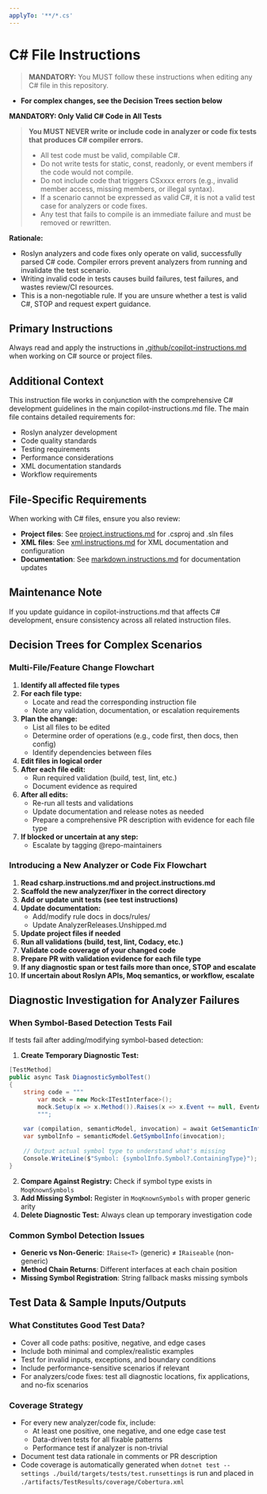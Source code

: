 ```yaml
---
applyTo: '**/*.cs'
---
```


# C# File Instructions

> **MANDATORY:** You MUST follow these instructions when editing any C# file in this repository.

- **For complex changes, see the Decision Trees section below**

**MANDATORY: Only Valid C# Code in All Tests**

> **You MUST NEVER write or include code in analyzer or code fix tests that produces C# compiler errors.**
> - All test code must be valid, compilable C#.
> - Do not write tests for static, const, readonly, or event members if the code would not compile.
> - Do not include code that triggers CSxxxx errors (e.g., invalid member access, missing members, or illegal syntax).
> - If a scenario cannot be expressed as valid C#, it is not a valid test case for analyzers or code fixes.
> - Any test that fails to compile is an immediate failure and must be removed or rewritten.

**Rationale:**
- Roslyn analyzers and code fixes only operate on valid, successfully parsed C# code. Compiler errors prevent analyzers from running and invalidate the test scenario.
- Writing invalid code in tests causes build failures, test failures, and wastes review/CI resources.
- This is a non-negotiable rule. If you are unsure whether a test is valid C#, STOP and request expert guidance.

## Primary Instructions

Always read and apply the instructions in [.github/copilot-instructions.md](../copilot-instructions.md) when working on C# source or project files.

## Additional Context

This instruction file works in conjunction with the comprehensive C# development guidelines in the main copilot-instructions.md file. The main file contains detailed requirements for:

- Roslyn analyzer development
- Code quality standards
- Testing requirements
- Performance considerations
- XML documentation standards
- Workflow requirements

## File-Specific Requirements

When working with C# files, ensure you also review:

- **Project files**: See [project.instructions.md](project.instructions.md) for .csproj and .sln files
- **XML files**: See [xml.instructions.md](xml.instructions.md) for XML documentation and configuration
- **Documentation**: See [markdown.instructions.md](markdown.instructions.md) for documentation updates

## Maintenance Note

If you update guidance in copilot-instructions.md that affects C# development, ensure consistency across all related instruction files.

## Decision Trees for Complex Scenarios

### Multi-File/Feature Change Flowchart

1. **Identify all affected file types**
2. **For each file type:**
   - Locate and read the corresponding instruction file
   - Note any validation, documentation, or escalation requirements
3. **Plan the change:**
   - List all files to be edited
   - Determine order of operations (e.g., code first, then docs, then config)
   - Identify dependencies between files
4. **Edit files in logical order**
5. **After each file edit:**
   - Run required validation (build, test, lint, etc.)
   - Document evidence as required
6. **After all edits:**
   - Re-run all tests and validations
   - Update documentation and release notes as needed
   - Prepare a comprehensive PR description with evidence for each file type
7. **If blocked or uncertain at any step:**
   - Escalate by tagging @repo-maintainers

### Introducing a New Analyzer or Code Fix Flowchart

1. **Read csharp.instructions.md and project.instructions.md**
2. **Scaffold the new analyzer/fixer in the correct directory**
3. **Add or update unit tests (see test instructions)**
4. **Update documentation:**
   - Add/modify rule docs in docs/rules/
   - Update AnalyzerReleases.Unshipped.md
5. **Update project files if needed**
6. **Run all validations (build, test, lint, Codacy, etc.)**
7. **Validate code coverage of your changed code**
8. **Prepare PR with validation evidence for each file type**
9. **If any diagnostic span or test fails more than once, STOP and escalate**
10. **If uncertain about Roslyn APIs, Moq semantics, or workflow, escalate**

## Diagnostic Investigation for Analyzer Failures

### When Symbol-Based Detection Tests Fail

If tests fail after adding/modifying symbol-based detection:

1. **Create Temporary Diagnostic Test:**
```csharp
[TestMethod]
public async Task DiagnosticSymbolTest()
{
    string code = """
        var mock = new Mock<ITestInterface>();
        mock.Setup(x => x.Method()).Raises(x => x.Event += null, EventArgs.Empty);
        """;
    
    var (compilation, semanticModel, invocation) = await GetSemanticInfo(code);
    var symbolInfo = semanticModel.GetSymbolInfo(invocation);
    
    // Output actual symbol type to understand what's missing
    Console.WriteLine($"Symbol: {symbolInfo.Symbol?.ContainingType}");
}
```

2. **Compare Against Registry:** Check if symbol type exists in `MoqKnownSymbols`
3. **Add Missing Symbol:** Register in `MoqKnownSymbols` with proper generic arity
4. **Delete Diagnostic Test:** Always clean up temporary investigation code

### Common Symbol Detection Issues

- **Generic vs Non-Generic**: `IRaise<T>` (generic) ≠ `IRaiseable` (non-generic)
- **Method Chain Returns**: Different interfaces at each chain position
- **Missing Symbol Registration**: String fallback masks missing symbols

## Test Data & Sample Inputs/Outputs

### What Constitutes Good Test Data?
- Cover all code paths: positive, negative, and edge cases
- Include both minimal and complex/realistic examples
- Test for invalid inputs, exceptions, and boundary conditions
- Include performance-sensitive scenarios if relevant
- For analyzers/code fixes: test all diagnostic locations, fix applications, and no-fix scenarios

### Coverage Strategy
- For every new analyzer/code fix, include:
  - At least one positive, one negative, and one edge case test
  - Data-driven tests for all fixable patterns
  - Performance test if analyzer is non-trivial
- Document test data rationale in comments or PR description
- Code coverage is automatically generated when `dotnet test --settings ./build/targets/tests/test.runsettings` is run and placed in `./artifacts/TestResults/coverage/Cobertura.xml`
